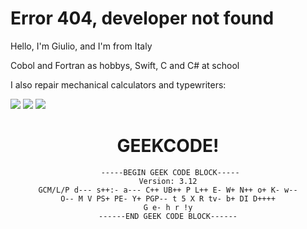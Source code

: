 <h1>Error 404, developer not found</h1>
<p>Hello, I'm Giulio, and I'm from Italy</p>
<p>Cobol and Fortran as hobbys, Swift, C and C# at school</p>
<p>I also repair mechanical calculators and typewriters:</p>
 </div>
    <a href="https://dsc.bio/aidserse"
      ><img
        src="https://img.shields.io/badge/Discord-7289DA?style=for-the-badge&logo=discord&logoColor=white"
    /></a>
    <a href="https://reddit.com/u/aIDserse"
      ><img
        src="https://img.shields.io/badge/Reddit-FF4500?style=for-the-badge&logo=reddit&logoColor=white"
    /></a>
        <a href="https://stackoverflow.com/users/13540898/aidserse"
      ><img
        src="https://img.shields.io/badge/Stackoverflow-ff7514?style=for-the-badge&logo=stackoverflow&logoColor=white"
    /></a>
<h1 align="center">GEEKCODE!</h1>
<div align="center">

```
 -----BEGIN GEEK CODE BLOCK-----
Version: 3.12
GCM/L/P d--- s++:- a--- C++ UB++ P L++ E- W+ N++ o+ K- w--
O-- M V PS+ PE- Y+ PGP-- t 5 X R tv- b+ DI D++++
G e- h r !y
------END GEEK CODE BLOCK------
```
